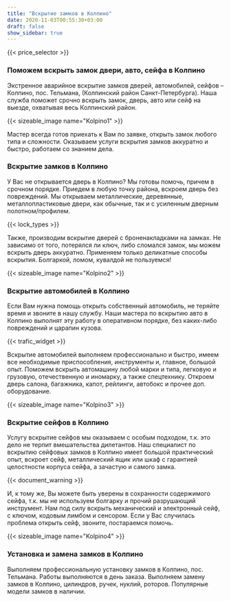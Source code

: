 ```yaml
---
title: "Вскрытие замков в Колпино"
date: 2020-11-03T00:55:30+03:00
draft: false
show_sidebar: true
---
```

{{< price_selector >}}

### Поможем вскрыть замок двери, авто, сейфа в Колпино

Экстренное аварийное вскрытие замков дверей, автомобилей, сейфов – Колпино, пос. Тельмана, (Колпинский район Санкт-Петербурга). Наша служба поможет срочно вскрыть замок, дверь, авто или сейф на выезде, охватывая весь Колпинский район. 

{{< sizeable_image name="Kolpino1" >}}

Мастер всегда готов приехать к Вам по заявке, открыть замок любого типа и сложности. Оказываем услуги вскрытия замков аккуратно и быстро, работаем со знанием дела.

### Вскрытие замков в Колпино

У Вас не открывается дверь в Колпино? Мы готовы помочь, причем в срочном порядке. Приедем в любую точку района, вскроем дверь без повреждений. Мы открываем металлические, деревянные, металлопластиковые двери, как обычные, так и с усиленным дверным полотном/профилем. 

{{< lock_types >}}

Также, производим вскрытие дверей с броненакладками на замках. Не зависимо от того, потерялся ли ключ, либо сломался замок, мы можем вскрыть дверь аккуратно. Применяем только деликатные способы вскрытия. Болгаркой, ломом, кувалдой не пользуемся!

{{< sizeable_image name="Kolpino2" >}}

### Вскрытие автомобилей в Колпино

Если Вам нужна помощь открыть собственный автомобиль, не теряйте время и звоните в нашу службу. Наши мастера по вскрытию авто в Колпино выполнят эту работу в оперативном порядке, без каких-либо повреждений и царапин кузова. 

{{< trafic_widget >}}

Вскрытие автомобилей выполняем профессионально и быстро, имеем все необходимые приспособления, инструменты и, главное, большой опыт. Поможем вскрыть автомашину любой марки и типа, легковую и грузовую, отечественную и иномарку, а также спецтехнику. Откроем дверь салона, багажника, капот, рейлинги, автобокс и прочее доп. оборудование.

{{< sizeable_image name="Kolpino3" >}}

### Вскрытие сейфов в Колпино

Услугу вскрытие сейфов мы оказываем с особым подходом, т.к. это дело не терпит вмешательства дилетантов. Наш специалист по вскрытию сейфовых замков в Колпино имеет большой практический опыт, вскроет сейф, металлический ящик или шкаф с гарантией целостности корпуса сейфа, а зачастую и самого замка. 

{{< document_warning >}}

И, к тому же, Вы можете быть уверены в сохранности содержимого сейфа, т.к. мы не используем болгарку и прочий разрушающий инструмент. Нам под силу вскрыть механический и электронный сейф, с ключом, кодовым лимбом и сенсором. Если у Вас случилась проблема открыть сейф, звоните, постараемся помочь.

{{< sizeable_image name="Kolpino4" >}}

### Установка и замена замков в Колпино

Выполняем профессиональную установку замков в Колпино, пос. Тельмана. Работы выполняются в день заказа. Выполняем замену замков в Колпино, цилиндров, ручек, нуклий, роторов. Популярные модели замков в наличии.

